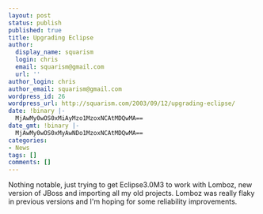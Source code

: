 ```yaml
---
layout: post
status: publish
published: true
title: Upgrading Eclipse
author:
  display_name: squarism
  login: chris
  email: squarism@gmail.com
  url: ''
author_login: chris
author_email: squarism@gmail.com
wordpress_id: 26
wordpress_url: http://squarism.com/2003/09/12/upgrading-eclipse/
date: !binary |-
  MjAwMy0wOS0xMiAyMzo1MzoxNCAtMDQwMA==
date_gmt: !binary |-
  MjAwMy0wOS0xMyAwNDo1MzoxNCAtMDQwMA==
categories:
- News
tags: []
comments: []
---
```

<p>
Nothing notable, just trying to get Eclipse3.0M3 to work with Lomboz, new version of JBoss and importing all my old projects.  Lomboz was really flaky in previous versions and I'm hoping for some reliability improvements.
</p></p>
